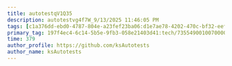```yaml
---
title: autotestqV1Q35
description: autotestvg4f7W_9/13/2025 11:46:05 PM
tags: [c1a376dd-ebd0-4787-804e-a23fef23ba06:d1e7ae78-4202-470c-bf32-eef58f395288/9fa7ee94-dd61-4dcb-bd6f-d6fce4c53cf5]
primary_tag: 197f4ec4-6c14-5b5e-9fb3-058e21403d41:tech/73554900100700000996/67838200100800006287
time: 379
author_profile: https://github.com/ksAutotests
author_name: ksAutotests
---
```


